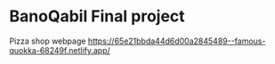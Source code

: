 # BanoQabil Final project
 Pizza shop webpage
 https://65e21bbda44d6d00a2845489--famous-quokka-68249f.netlify.app/

